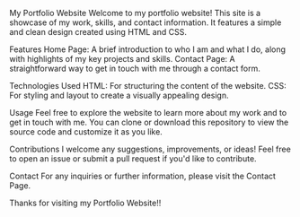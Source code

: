 My Portfolio Website
Welcome to my portfolio website! This site is a showcase of my work, skills, and contact information. It features a simple and clean design created using HTML and CSS.

Features
Home Page: A brief introduction to who I am and what I do, along with highlights of my key projects and skills.
Contact Page: A straightforward way to get in touch with me through a contact form.

Technologies Used
HTML: For structuring the content of the website.
CSS: For styling and layout to create a visually appealing design.

Usage
Feel free to explore the website to learn more about my work and to get in touch with me. You can clone or download this repository to view the source code and customize it as you like.

Contributions
I welcome any suggestions, improvements, or ideas! Feel free to open an issue or submit a pull request if you'd like to contribute.

Contact
For any inquiries or further information, please visit the Contact Page.

Thanks for visiting my Portfolio Website!!



